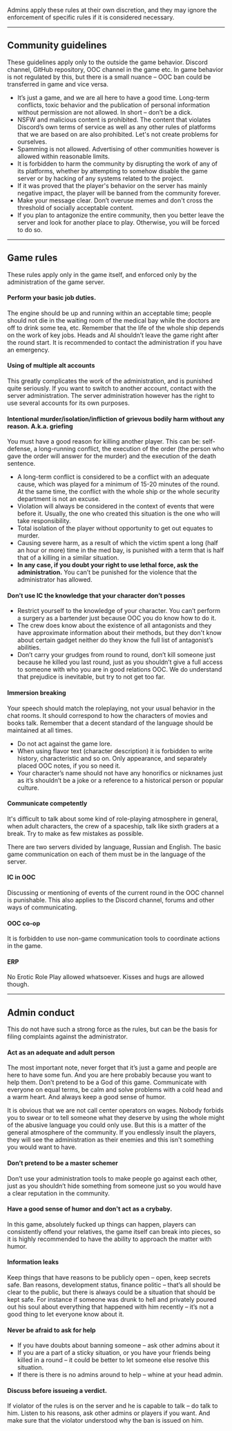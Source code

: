 Admins apply these rules at their own discretion, and they may ignore the enforcement of specific rules if it is considered necessary.

---
## Community guidelines
These guidelines apply only to the outside the game behavior. Discord channel, GitHub repository, OOC channel in the game etc. In game behavior is not regulated by this, but there is a small nuance – OOC ban could be transferred in game and vice versa.

* It’s just a game, and we are all here to have a good time. Long-term conflicts, toxic behavior and the publication of personal information without permission are not allowed. In short – don’t be a dick.
* NSFW and malicious content is prohibited. The content that violates Discord’s own terms of service as well as any other rules of platforms that we are based on are also prohibited. Let's not create problems for ourselves.
* Spamming is not allowed. Advertising of other communities however is allowed within reasonable limits.
* It is forbidden to harm the community by disrupting the work of any of its platforms, whether by attempting to somehow disable the game server or by hacking of any systems related to the project.
* If it was proved that the player's behavior on the server has mainly negative impact, the player will be banned from the community forever.
* Make your message clear. Don’t overuse memes and don't cross the threshold of socially acceptable content.
* If you plan to antagonize the entire community, then you better leave the server and look for another place to play. Otherwise, you will be forced to do so.

---
## Game rules
These rules apply only in the game itself, and enforced only by the administration of the game server.
#### Perform your basic job duties.

The engine should be up and running within an acceptable time; people should not die in the waiting room of the medical bay while the doctors are off to drink some tea, etc. Remember that the life of the whole ship depends on the work of key jobs. Heads and AI shouldn’t leave the game right after the round start. It is recommended to contact the administration if you have an emergency.

#### Using of multiple alt accounts
This greatly complicates the work of the administration, and is punished quite seriously. If you want to switch to another account, contact with the server administration. The server administration however has the right to use several accounts for its own purposes.

#### Intentional murder/isolation/infliction of grievous bodily harm without any reason. A.k.a. griefing

You must have a good reason for killing another player. This can be: self-defense, a long-running conflict, the execution of the order (the person who gave the order will answer for the murder) and the execution of the death sentence.
* A long-term conflict is considered to be a conflict with an adequate cause, which was played for a minimum of 15-20 minutes of the round. At the same time, the conflict with the whole ship or the whole security department is not an excuse.
* Violation will always be considered in the context of events that were before it. Usually, the one who created this situation is the one who will take responsibility.
* Total isolation of the player without opportunity to get out equates to murder.
* Causing severe harm, as a result of which the victim spent a long (half an hour or more) time in the med bay, is punished with a term that is half that of a killing in a similar situation.
* **In any case, if you doubt your right to use lethal force, ask the administration.** You can’t be punished for the violence that the administrator has allowed.

#### Don’t use IC the knowledge that your character don’t posses

* Restrict yourself to the knowledge of your character. You can’t perform a surgery as a bartender just because OOC you do know how to do it. 
* The crew does know about the existence of all antagonists and they have approximate information about their methods, but they don't know about certain gadget neither do they know the full list of antagonist’s abilities.
* Don’t carry your grudges from round to round, don’t kill someone just because he killed you last round, just as you shouldn’t give a full access to someone with who you are in good relations OOC. We do understand that prejudice is inevitable, but try to not get too far.

#### Immersion breaking
Your speech should match the roleplaying, not your usual behavior in the chat rooms. It should correspond to how the characters of movies and books talk. Remember that a decent standard of the language should be maintained at all times.
* Do not act against the game lore. 
* When using flavor text (character description) it is forbidden to write history, characteristic and so on. Only appearance, and separately placed OOC notes, if you so need it.
* Your character’s name should not have any honorifics or nicknames just as it’s shouldn’t be a joke or a reference to a historical person or popular culture.  

#### Communicate competently
It's difficult to talk about some kind of role-playing atmosphere in general, when adult characters, the crew of a spaceship, talk like sixth graders at a break. Try to make as few mistakes as possible.

There are two servers divided by language, Russian and English. The basic game communication on each of them must be in the language of the server.

#### IC in OOC 
Discussing or mentioning of events of the current round in the OOC channel is punishable. This also applies to the Discord channel, forums and other ways of communicating.

#### OOC co-op
It is forbidden to use non-game communication tools to coordinate actions in the game.

#### ERP
No Erotic Role Play allowed whatsoever. Kisses and hugs are allowed though.

---
## Admin conduct
This do not have such a strong force as the rules, but can be the basis for filing complaints against the administrator.

#### Act as an adequate and adult person
The most important note, never forget that it’s just a game and people are here to have some fun. And you are here probably because you want to help them. Don’t pretend to be a God of this game. Communicate with everyone on equal terms, be calm and solve problems with a cold head and a warm heart. And always keep a good sense of humor.

It is obvious that we are not call center operators on wages. Nobody forbids you to swear or to tell someone what they deserve by using the whole might of the abusive language you could only use. But this is a matter of the general atmosphere of the community. If you endlessly insult the players, they will see the administration as their enemies and this isn't something you would want to have. 

#### Don’t pretend to be a master schemer

Don’t use your administration tools to make people go against each other, just as you shouldn’t hide something from someone just so you would have a clear reputation in the community. 

#### Have a good sense of humor and don't act as a crybaby.

In this game, absolutely fucked up things can happen, players can consistently offend your relatives, the game itself can break into pieces, so it is highly recommended to have the ability to approach the matter with humor.

#### Information leaks 

Keep things that have reasons to be publicly open – open, keep secrets safe. Ban reasons, development status, finance politic – that’s all should be clear to the public, but there is always could be a situation that should be kept safe. For instance if someone was drunk to hell and privately poured out his soul about everything that happened with him recently – it’s not a good thing to let everyone know about it.

#### Never be afraid to ask for help 

* If you have doubts about banning someone – ask other admins about it
* If you are a part of a sticky situation, or you have your friends being killed in a round – it could be better to let someone else resolve this situation.
* If there is there is no admins around to help – whine at your head admin.

#### Discuss before issueing a verdict. 

If violator of the rules is on the server and he is capable to talk – do talk to him. Listen to his reasons, ask other admins or players if you want. And make sure that the violator understood why the ban is issued on him.
